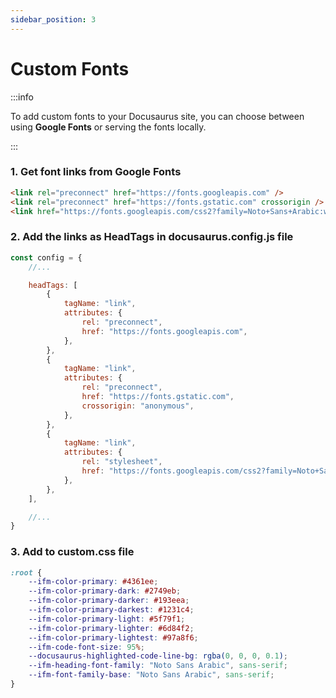 ```yaml
---
sidebar_position: 3
---
```


# Custom Fonts

:::info

To add custom fonts to your Docusaurus site, you can choose between using **Google Fonts** or serving the fonts locally.

:::

### 1. Get font links from Google Fonts

```html
<link rel="preconnect" href="https://fonts.googleapis.com" />
<link rel="preconnect" href="https://fonts.gstatic.com" crossorigin />
<link href="https://fonts.googleapis.com/css2?family=Noto+Sans+Arabic:wght@400;600;700&display=swap" rel="stylesheet" />
```

### 2. Add the links as HeadTags in docusaurus.config.js file

```js title="docusaurus.config.js"
const config = {
    //...

    headTags: [
        {
            tagName: "link",
            attributes: {
                rel: "preconnect",
                href: "https://fonts.googleapis.com",
            },
        },
        {
            tagName: "link",
            attributes: {
                rel: "preconnect",
                href: "https://fonts.gstatic.com",
                crossorigin: "anonymous",
            },
        },
        {
            tagName: "link",
            attributes: {
                rel: "stylesheet",
                href: "https://fonts.googleapis.com/css2?family=Noto+Sans+Arabic:wght@400;600;700&display=swap",
            },
        },
    ],

    //...
}
```

### 3. Add to custom.css file

```css {11,12} title="src/css/custom.css"
:root {
    --ifm-color-primary: #4361ee;
    --ifm-color-primary-dark: #2749eb;
    --ifm-color-primary-darker: #193eea;
    --ifm-color-primary-darkest: #1231c4;
    --ifm-color-primary-light: #5f79f1;
    --ifm-color-primary-lighter: #6d84f2;
    --ifm-color-primary-lightest: #97a8f6;
    --ifm-code-font-size: 95%;
    --docusaurus-highlighted-code-line-bg: rgba(0, 0, 0, 0.1);
    --ifm-heading-font-family: "Noto Sans Arabic", sans-serif;
    --ifm-font-family-base: "Noto Sans Arabic", sans-serif;
}
```
